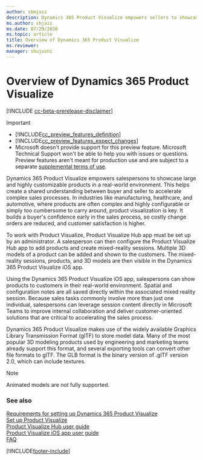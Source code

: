 ```yaml
---
author: sbmjais
description: Dynamics 365 Product Visualize empowers sellers to showcase and customize products in a real-world environment
ms.author: shjais
ms.date: 07/29/2020
ms.topic: article
title: Overview of Dynamics 365 Product Visualize
ms.reviewer: 
manager: shujoshi
---
```


# Overview of Dynamics 365 Product Visualize

[!INCLUDE [cc-beta-prerelease-disclaimer](../includes/cc-beta-prerelease-disclaimer.md)]

> [!IMPORTANT]
> - [!INCLUDE[cc_preview_features_definition](../includes/cc-preview-features-definition.md)]  
> - [!INCLUDE[cc_preview_features_expect_changes](../includes/cc-preview-features-expect-changes.md)]
> - Microsoft doesn't provide support for this preview feature. Microsoft Technical Support won't be able to help you with issues or questions. Preview features aren't meant for production use and are subject to a separate [supplemental terms of use](/dynamics365/legal/supp-dynamics365-preview).

Dynamics 365 Product Visualize empowers salespersons to showcase large and highly customizable products in a real-world environment. This helps create a shared understanding between buyer and seller to accelerate complex sales processes. In industries like manufacturing, healthcare, and automotive, where products are often complex and highly configurable or simply too cumbersome to carry around, product visualization is key. It builds a buyer's confidence early in the sales process, so costly change orders are reduced, and customer satisfaction is higher.

To work with Product Visualize, Product Visualize Hub app must be set up by an administrator. A salesperson can then configure the Product Visualize Hub app to add products and create mixed-reality sessions. Multiple 3D models of a product can be added and shown to the customers. The mixed-reality sessions, products, and 3D models are then visible in the Dynamics 365 Product Visualize iOS app.

Using the Dynamics 365 Product Visualize iOS app, salespersons can show products to customers in their real-world environment. Spatial and configuration notes are all saved directly within the associated mixed reality session. Because sales tasks commonly involve more than just one individual, salespersons can leverage session content directly in Microsoft Teams to improve internal collaboration and deliver customer-oriented solutions that are critical to accelerating the sales process.

Dynamics 365 Product Visualize makes use of the widely available Graphics Library Transmission Format (glTF) to store model data. Many of the most popular 3D modeling products used by engineering and marketing teams already support this format, and several exporting tools can convert other file formats to glTF. The GLB format is the binary version of .glTF version 2.0, which can include textures.

> [!NOTE]
> Animated models are not fully supported.

### See also

[Requirements for setting up Dynamics 365 Product Visualize](requirements.md)<br>
[Set up Product Visualize](setup.md)<br>
[Product Visualize Hub user guide](hub-user-guide.md)<br>
[Product Visualize iOS app user guide](user-guide.md)<br>
[FAQ](faq.md)<br>


[!INCLUDE[footer-include](../includes/footer-banner.md)]
